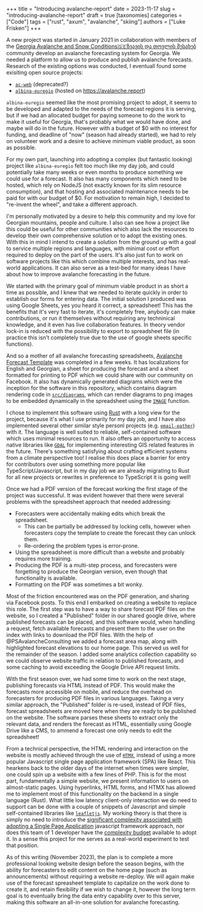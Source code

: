 +++
title = "Introducing avalanche-report"
date = 2023-11-17
slug = "introducing-avalanche-report"
draft = true
[taxonomies]
categories = ["Code"]
tags = ["rust", "axum", "avalanche", "skiing"]
authors = ["Luke Frisken"]
+++

A new project was started in January 2021 in collaboration with members of the [Georgia Avalanche and Snow Conditions🇬🇪ზვავის და თოვლის შესახებ](https://www.facebook.com/groups/830534093958221) community develop an avalanche forecasting system for Georgia. We needed a platform to allow us to produce and publish avalanche forecasts. Research of the existing options was conducted, I eventuall found some exisiting open source projects:

- [`ac-web`](https://github.com/avalanche-canada/ac-web) (deprecated?)
- [`albina-euregio`](https://gitlab.com/albina-euregio) (hosted on <https://avalanche.report>)

`albina-euregio` seemed like the most promising project to adopt, it seems to be developed and adapted to the needs of the forecast regions it is serving, but if we had an allocated budget for paying someone to do the work to make it useful for Georgia, that's probably what we would have done, and maybe will do in the future. However with a budget of $0 with no interest for funding, and deadline of "now" (season had already started), we had to rely on volunteer work and a desire to achieve minimum viable product, as soon as possible.

For my own part, launching into adopting a complex (but fantastic looking) project like `albina-euregio` felt too much like my day job, and could potentially take many weeks or even months to produce something we could use for a forecast. It also has many components which need to be hosted, which rely on NodeJS (not exactly known for its slim resource consumption), and that hosting and associated maintenance needs to be paid for with our budget of $0. For motivation to remain high, I decided to "re-invent the wheel", and take a different approach. 

I'm personally motivated by a desire to help this community and my love for Georgian mountains, people and culture. I also can see how a project like this could be useful for other communities which also lack the resources to develop their own comprehensive solution or to adopt the existing ones. With this in mind I intend to create a solution from the ground up with a goal to service multiple regions and languages, with minimal cost or effort required to deploy on the part of the users. It's also just fun to work on software projects like this which combine multiple interests, and has real-world applications. It can also serve as a test-bed for many ideas I have about how to improve avalanche forecasting in the future.

We started with the primary goal of minimum viable product in as short a time as possible, and I knew that we needed to iterate quickly in order to establish our forms for entering data. The initial solution I produced was using Google Sheets, yes you heard it correct, a spreadsheet! This has the benefits that it's very fast to iterate, it's completely free, anybody can make contributions, or run it themselves without requiring any techninical knowledge, and it even has live collaboration features. In theory vendor lock-in is reduced with the possibility to export to spreadsheet file (in practice this isn't completely true due to the use of google sheets specific functions).

And so a mother of all avalanche forecasting spreadsheets, [Avalanche Forecast Template](https://docs.google.com/spreadsheets/d/1vkav8SNr4uv1sOtc6mp2eTDa7nYTj5k852T1rD8F_8Y/edit?usp=sharing) was completed in a few weeks. It has localizations for English and Georgian, a sheet for producing the forecast and a sheet formatted for printing to PDF which we could share with our community on Facebook. It also has dynamically generated diagrams which were the inception for the software in this repository, which contains diagram rendering code in [`src/diagrams`](./src/diagrams/), which can render diagrams to png images to be embedded dynamically in the spreadsheet using the [`IMAGE`](https://support.google.com/docs/answer/3093333?hl=en) function.

I chose to implement this software using [Rust](https://www.rust-lang.org/) with a long view for the project, because it's what I use primarily for my day job, and I have also implemented several other similar style personl projects (e.g. [`email-eather`](https://kellpossible.github.io/email-weather/)) with it. The language is well suited to reliable, self-contained software which uses minimal resources to run. It also offers an opportunity to access native libraries like [`GDAL`](https://gdal.org/index.html) for implementing interesting GIS related features in the future. There's something satisfying about crafting efficient systems from a climate perspective too! I realise this does place a barrier for entry for contributors over using something more popular like TypeScript/Javascript, but in my day job we are already migrating to Rust for all new projects or rewrites in preference to TypeScript it is going well!

Once we had a PDF version of the forecast working the first stage of the project was successful. It was evident however that there were several problems with the spreadsheet approach that needed addressing:

+ Forecasters were accidentally making edits which break the spreadsheet.
  + This can be partially be addressed by locking cells, however when forecasters copy the template to create the forecast they can unlock them.
  + Re-ordering the problem types is error-prone.
+ Using the spreadsheet is more difficult than a website and probably requires more training.
+ Producing the PDF is a multi-step process, and forecasters were forgetting to produce the Georgian version, even though that functionality is available.
+ Formatting on the PDF was sometimes a bit wonky.

Most of the friction encountered was on the PDF generation, and sharing via Facebook posts. To this end I embarked on creating a website to replace this role. The first step was to have a way to share forecast PDF files on the website, so I created a "Published" folder in our shared google drive, where published forecasts can be placed, and this software would, when handling a request, fetch available forecasts and present them to the user on the index with links to download the PDF files. With the help of @PSAvalancheConsulting we added a forecast area map, along with highlighted forecast elevations to our home page. This served us well for the remainder of the season. I added some analytics collection capability so we could observe website traffic in relation to published forecasts, and some caching to avoid exceeding the Google Drive API request limits.

With the first season over, we had some time to work on the next stage, publishing forecasts via HTML instead of PDF. This would make the forecasts more accessible on mobile, and reduce the overhead on forecasters for producing PDF files in various languages. Taking a very similar approach, the "Published" folder is re-used, instead of PDF files, forecast spreadsheets are moved here when they are ready to be published on the website. The software parses these sheets to extract only the relevant data, and renders the forecast as HTML, essentially using Google Drive like a CMS, to ammend a forecast one only needs to edit the spreadsheet!

From a technical perspective, the HTML rendering and interaction on the website is mostly achieved through the use of [`HTMX`](https://htmx.org/), instead of using a more popular Javascript single page application framework (SPA) like React. This hearkens back to the older days of the internet when times were simpler, one could spin up a website with a few lines of PHP. This is for the most part, fundamentally a simple website, we present information to users on almost-static pages. Using hyperlinks, HTML forms, and HTMX has allowed me to implement most of this functionality on the backend in a single language (Rust). What little low latency client-only interaction we do need to support can be done with a couple of snippets of Javascript and simple self-contained libraries like [`leafletjs`](https://leafletjs.com/). My working theory is that there is simply no need to introduce the [significant complexity associated with adopting a Single Page Application](https://htmx.org/essays/a-response-to-rich-harris/#the-elephant-in-the-room-complexity) javascript framework approach, nor does this team of 1 developer have the [complexity budget](https://htmx.org/essays/complexity-budget/) available to adopt it. In a sense this project for me serves as a real-world experiment to test that position.

As of this writing (November 2023), the plan is to complete a more professional looking website design before the season begins, with the ability for forecasters to edit content on the home page (such as announcements) without requiring a website re-deploy. We will again make use of the forecast spreasheet template to capitalize on the work done to create it, and retain flexibility if we wish to change it, however the long term goal is to eventually bring the data entry capability over to this server, making this software an all-in-one solution for avalanche forecasting.
